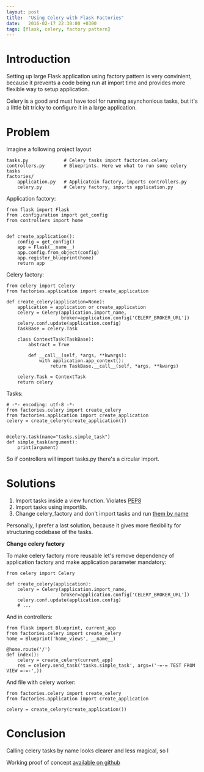 ```yaml
---
layout: post
title:  "Using Celery with Flask Factories"
date:   2016-02-17 22:30:00 +0300
tags: [flask, celery, factory pattern]
---
```


# Introduction #

Setting up large Flask application using factory pattern is very convinient, because it prevents a code being run at import time and provides more flexible way to setup application. 

Celery is a good and must have tool for running asynchonious tasks, but it's a little bit tricky to configure it in a large application. 


# Problem #

Imagine a following project layout

    tasks.py             # Celery tasks import factories.celery
    controllers.py       # Blueprints. Here we what to run some celery tasks
    factories/
        application.py   # Applicatoin factory, imports controllers.py
        celery.py        # Celery factory, imports application.py

 Application factory:

    from flask import Flask
    from .configuration import get_config
    from controllers import home


    def create_application():
        config = get_config()
        app = Flask(__name__)
        app.config.from_object(config)
        app.register_blueprint(home)
        return app 


Celery factory:


    from celery import Celery
    from factories.application import create_application

    def create_celery(application=None):
        application = application or create_application
        celery = Celery(application.import_name,
                        broker=application.config['CELERY_BROKER_URL'])
        celery.conf.update(application.config)
        TaskBase = celery.Task

        class ContextTask(TaskBase):
            abstract = True

            def __call__(self, *args, **kwargs):
                with application.app_context():
                    return TaskBase.__call__(self, *args, **kwargs)

        celery.Task = ContextTask
        return celery


Tasks:

    # -*- encoding: utf-8 -*-
    from factories.celery import create_celery
    from factories.application import create_application
    celery = create_celery(create_application())


    @celery.task(name="tasks.simple_task")
    def simple_task(argument):
        print(argument)


So if controllers will import tasks.py there's a circular import.


# Solutions #

1. Import tasks inside a view function. Violates [PEP8](http://legacy.python.org/dev/peps/pep-0008/#imports)
1. Import tasks using importlib.
1. Change celery_factory and don't import tasks and run [them by name](http://docs.celeryproject.org/en/latest/faq.html#can-i-call-a-task-by-name)

Personally, I prefer a last solution, because it gives more flexibility for structuring codebase of the tasks.

**Change celery factory**

To make celery factory more reusable let's remove dependency of application factory and make application parameter mandatory:

    from celery import Celery

    def create_celery(application):
        celery = Celery(application.import_name,
                        broker=application.config['CELERY_BROKER_URL'])
        celery.conf.update(application.config)
      	# ...


And in controllers:


	from flask import Blueprint, current_app
	from factories.celery import create_celery
	home = Blueprint('home_views', __name__)

	@home.route('/')
	def index():
	    celery = create_celery(current_app)
	    res = celery.send_task('tasks.simple_task', args=('-=-= TEST FROM VIEW =-=-',))


And file with celery worker:


	from factories.celery import create_celery
	from factories.application import create_application

	celery = create_celery(create_application())


# Conclusion #

Calling celery tasks by name looks clearer and less magical, so I 

Working proof of concept [available on github](https://github.com/citizen-stig/celery-with-flask-factories)
